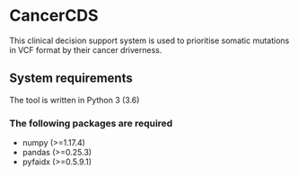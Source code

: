 # CancerCDS

This clinical decision support system is used to prioritise somatic mutations in VCF format by their cancer driverness.

## System requirements
The tool is written in Python 3 (3.6)

### The following packages are required
* numpy (>=1.17.4)
* pandas (>=0.25.3)
* pyfaidx (>=0.5.9.1)
